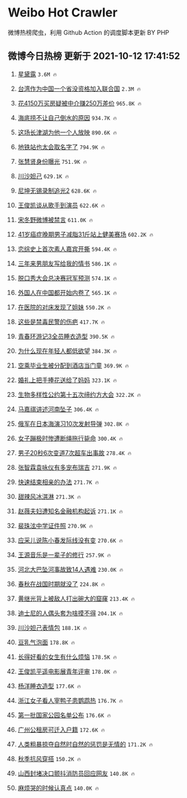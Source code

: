# Weibo Hot Crawler 



微博热榜爬虫，利用 Github Action 的调度脚本更新 BY PHP 


## 微博今日热榜 更新于 2021-10-12 17:41:52 
1. [星黛露](https://s.weibo.com/weibo?q=%E6%98%9F%E9%BB%9B%E9%9C%B2&Refer=top) `3.6M 🔥` 

1. [台湾作为中国一个省没资格加入联合国](https://s.weibo.com/weibo?q=%23%E5%8F%B0%E6%B9%BE%E4%BD%9C%E4%B8%BA%E4%B8%AD%E5%9B%BD%E4%B8%80%E4%B8%AA%E7%9C%81%E6%B2%A1%E8%B5%84%E6%A0%BC%E5%8A%A0%E5%85%A5%E8%81%94%E5%90%88%E5%9B%BD%23&Refer=top) `2.3M 🔥` 

1. [花4150万买房疑被中介赚250万差价](https://s.weibo.com/weibo?q=%23%E8%8A%B14150%E4%B8%87%E4%B9%B0%E6%88%BF%E7%96%91%E8%A2%AB%E4%B8%AD%E4%BB%8B%E8%B5%9A250%E4%B8%87%E5%B7%AE%E4%BB%B7%23&Refer=top) `965.8K 🔥` 

1. [海底捞不让自己倒水的原因](https://s.weibo.com/weibo?q=%23%E6%B5%B7%E5%BA%95%E6%8D%9E%E4%B8%8D%E8%AE%A9%E8%87%AA%E5%B7%B1%E5%80%92%E6%B0%B4%E7%9A%84%E5%8E%9F%E5%9B%A0%23&Refer=top) `934.7K 🔥` 

1. [这场长津湖为他一个人放映](https://s.weibo.com/weibo?q=%23%E8%BF%99%E5%9C%BA%E9%95%BF%E6%B4%A5%E6%B9%96%E4%B8%BA%E4%BB%96%E4%B8%80%E4%B8%AA%E4%BA%BA%E6%94%BE%E6%98%A0%23&Refer=top) `890.6K 🔥` 

1. [地铁站也太会取名字了](https://s.weibo.com/weibo?q=%23%E5%9C%B0%E9%93%81%E7%AB%99%E4%B9%9F%E5%A4%AA%E4%BC%9A%E5%8F%96%E5%90%8D%E5%AD%97%E4%BA%86%23&Refer=top) `794.9K 🔥` 

1. [张慧贤身份曝光](https://s.weibo.com/weibo?q=%23%E5%BC%A0%E6%85%A7%E8%B4%A4%E8%BA%AB%E4%BB%BD%E6%9B%9D%E5%85%89%23&Refer=top) `751.9K 🔥` 

1. [川沙妲己](https://s.weibo.com/weibo?q=%E5%B7%9D%E6%B2%99%E5%A6%B2%E5%B7%B1&Refer=top) `629.1K 🔥` 

1. [尼坤无锡录制追光2](https://s.weibo.com/weibo?q=%23%E5%B0%BC%E5%9D%A4%E6%97%A0%E9%94%A1%E5%BD%95%E5%88%B6%E8%BF%BD%E5%85%892%23&Refer=top) `628.6K 🔥` 

1. [王俊凯谈从歌手到演员](https://s.weibo.com/weibo?q=%23%E7%8E%8B%E4%BF%8A%E5%87%AF%E8%B0%88%E4%BB%8E%E6%AD%8C%E6%89%8B%E5%88%B0%E6%BC%94%E5%91%98%23&Refer=top) `622.6K 🔥` 

1. [宋冬野微博被禁言](https://s.weibo.com/weibo?q=%23%E5%AE%8B%E5%86%AC%E9%87%8E%E5%BE%AE%E5%8D%9A%E8%A2%AB%E7%A6%81%E8%A8%80%23&Refer=top) `611.0K 🔥` 

1. [41岁癌症晚期男子减脂31斤站上健美赛场](https://s.weibo.com/weibo?q=%2341%E5%B2%81%E7%99%8C%E7%97%87%E6%99%9A%E6%9C%9F%E7%94%B7%E5%AD%90%E5%87%8F%E8%84%8231%E6%96%A4%E7%AB%99%E4%B8%8A%E5%81%A5%E7%BE%8E%E8%B5%9B%E5%9C%BA%23&Refer=top) `602.2K 🔥` 

1. [恋综史上首次素人嘉宾开撕](https://s.weibo.com/weibo?q=%23%E6%81%8B%E7%BB%BC%E5%8F%B2%E4%B8%8A%E9%A6%96%E6%AC%A1%E7%B4%A0%E4%BA%BA%E5%98%89%E5%AE%BE%E5%BC%80%E6%92%95%23&Refer=top) `594.4K 🔥` 

1. [三年来男朋友写给我的情书](https://s.weibo.com/weibo?q=%23%E4%B8%89%E5%B9%B4%E6%9D%A5%E7%94%B7%E6%9C%8B%E5%8F%8B%E5%86%99%E7%BB%99%E6%88%91%E7%9A%84%E6%83%85%E4%B9%A6%23&Refer=top) `586.1K 🔥` 

1. [脱口秀大会总决赛冠军预测](https://s.weibo.com/weibo?q=%23%E8%84%B1%E5%8F%A3%E7%A7%80%E5%A4%A7%E4%BC%9A%E6%80%BB%E5%86%B3%E8%B5%9B%E5%86%A0%E5%86%9B%E9%A2%84%E6%B5%8B%23&Refer=top) `574.1K 🔥` 

1. [外国人在中国都开始内卷了](https://s.weibo.com/weibo?q=%23%E5%A4%96%E5%9B%BD%E4%BA%BA%E5%9C%A8%E4%B8%AD%E5%9B%BD%E9%83%BD%E5%BC%80%E5%A7%8B%E5%86%85%E5%8D%B7%E4%BA%86%23&Refer=top) `565.1K 🔥` 

1. [在医院的对床发现了姐妹](https://s.weibo.com/weibo?q=%23%E5%9C%A8%E5%8C%BB%E9%99%A2%E7%9A%84%E5%AF%B9%E5%BA%8A%E5%8F%91%E7%8E%B0%E4%BA%86%E5%A7%90%E5%A6%B9%23&Refer=top) `550.2K 🔥` 

1. [这些是禁毒民警的伤疤](https://s.weibo.com/weibo?q=%23%E8%BF%99%E4%BA%9B%E6%98%AF%E7%A6%81%E6%AF%92%E6%B0%91%E8%AD%A6%E7%9A%84%E4%BC%A4%E7%96%A4%23&Refer=top) `417.7K 🔥` 

1. [青春环游记3全员睡衣造型](https://s.weibo.com/weibo?q=%23%E9%9D%92%E6%98%A5%E7%8E%AF%E6%B8%B8%E8%AE%B03%E5%85%A8%E5%91%98%E7%9D%A1%E8%A1%A3%E9%80%A0%E5%9E%8B%23&Refer=top) `390.5K 🔥` 

1. [为什么现在年轻人都低欲望](https://s.weibo.com/weibo?q=%23%E4%B8%BA%E4%BB%80%E4%B9%88%E7%8E%B0%E5%9C%A8%E5%B9%B4%E8%BD%BB%E4%BA%BA%E9%83%BD%E4%BD%8E%E6%AC%B2%E6%9C%9B%23&Refer=top) `384.3K 🔥` 

1. [空乘毕业生被分配到酒店当门童](https://s.weibo.com/weibo?q=%23%E7%A9%BA%E4%B9%98%E6%AF%95%E4%B8%9A%E7%94%9F%E8%A2%AB%E5%88%86%E9%85%8D%E5%88%B0%E9%85%92%E5%BA%97%E5%BD%93%E9%97%A8%E7%AB%A5%23&Refer=top) `369.9K 🔥` 

1. [婚礼上把手捧花送给了妈妈](https://s.weibo.com/weibo?q=%23%E5%A9%9A%E7%A4%BC%E4%B8%8A%E6%8A%8A%E6%89%8B%E6%8D%A7%E8%8A%B1%E9%80%81%E7%BB%99%E4%BA%86%E5%A6%88%E5%A6%88%23&Refer=top) `323.1K 🔥` 

1. [生物多样性公约第十五次缔约方大会](https://s.weibo.com/weibo?q=%23%E7%94%9F%E7%89%A9%E5%A4%9A%E6%A0%B7%E6%80%A7%E5%85%AC%E7%BA%A6%E7%AC%AC%E5%8D%81%E4%BA%94%E6%AC%A1%E7%BC%94%E7%BA%A6%E6%96%B9%E5%A4%A7%E4%BC%9A%23&Refer=top) `322.2K 🔥` 

1. [马嘉祺讲述河南坠子](https://s.weibo.com/weibo?q=%23%E9%A9%AC%E5%98%89%E7%A5%BA%E8%AE%B2%E8%BF%B0%E6%B2%B3%E5%8D%97%E5%9D%A0%E5%AD%90%23&Refer=top) `306.4K 🔥` 

1. [俄军在日本海演习10次发射导弹](https://s.weibo.com/weibo?q=%23%E4%BF%84%E5%86%9B%E5%9C%A8%E6%97%A5%E6%9C%AC%E6%B5%B7%E6%BC%94%E4%B9%A010%E6%AC%A1%E5%8F%91%E5%B0%84%E5%AF%BC%E5%BC%B9%23&Refer=top) `302.8K 🔥` 

1. [女子蹦极时惨遭断绳拖行毙命](https://s.weibo.com/weibo?q=%23%E5%A5%B3%E5%AD%90%E8%B9%A6%E6%9E%81%E6%97%B6%E6%83%A8%E9%81%AD%E6%96%AD%E7%BB%B3%E6%8B%96%E8%A1%8C%E6%AF%99%E5%91%BD%23&Refer=top) `300.4K 🔥` 

1. [男子20秒6次变道7次超车出事故](https://s.weibo.com/weibo?q=%23%E7%94%B7%E5%AD%9020%E7%A7%926%E6%AC%A1%E5%8F%98%E9%81%937%E6%AC%A1%E8%B6%85%E8%BD%A6%E5%87%BA%E4%BA%8B%E6%95%85%23&Refer=top) `278.4K 🔥` 

1. [张智霖袁咏仪有多宠布瑞吉](https://s.weibo.com/weibo?q=%23%E5%BC%A0%E6%99%BA%E9%9C%96%E8%A2%81%E5%92%8F%E4%BB%AA%E6%9C%89%E5%A4%9A%E5%AE%A0%E5%B8%83%E7%91%9E%E5%90%89%23&Refer=top) `271.9K 🔥` 

1. [快速结束相亲的办法](https://s.weibo.com/weibo?q=%23%E5%BF%AB%E9%80%9F%E7%BB%93%E6%9D%9F%E7%9B%B8%E4%BA%B2%E7%9A%84%E5%8A%9E%E6%B3%95%23&Refer=top) `271.7K 🔥` 

1. [甜辣风冰淇淋](https://s.weibo.com/weibo?q=%23%E7%94%9C%E8%BE%A3%E9%A3%8E%E5%86%B0%E6%B7%87%E6%B7%8B%23&Refer=top) `271.3K 🔥` 

1. [赵薇夫妇遭知名金融机构起诉](https://s.weibo.com/weibo?q=%23%E8%B5%B5%E8%96%87%E5%A4%AB%E5%A6%87%E9%81%AD%E7%9F%A5%E5%90%8D%E9%87%91%E8%9E%8D%E6%9C%BA%E6%9E%84%E8%B5%B7%E8%AF%89%23&Refer=top) `271.1K 🔥` 

1. [裴珠泫中学证件照](https://s.weibo.com/weibo?q=%23%E8%A3%B4%E7%8F%A0%E6%B3%AB%E4%B8%AD%E5%AD%A6%E8%AF%81%E4%BB%B6%E7%85%A7%23&Refer=top) `270.9K 🔥` 

1. [应采儿说陈小春发际线没有变](https://s.weibo.com/weibo?q=%23%E5%BA%94%E9%87%87%E5%84%BF%E8%AF%B4%E9%99%88%E5%B0%8F%E6%98%A5%E5%8F%91%E9%99%85%E7%BA%BF%E6%B2%A1%E6%9C%89%E5%8F%98%23&Refer=top) `270.6K 🔥` 

1. [王源音乐是一辈子的修行](https://s.weibo.com/weibo?q=%23%E7%8E%8B%E6%BA%90%E9%9F%B3%E4%B9%90%E6%98%AF%E4%B8%80%E8%BE%88%E5%AD%90%E7%9A%84%E4%BF%AE%E8%A1%8C%23&Refer=top) `257.9K 🔥` 

1. [河北大巴坠河事故致14人遇难](https://s.weibo.com/weibo?q=%23%E6%B2%B3%E5%8C%97%E5%A4%A7%E5%B7%B4%E5%9D%A0%E6%B2%B3%E4%BA%8B%E6%95%85%E8%87%B414%E4%BA%BA%E9%81%87%E9%9A%BE%23&Refer=top) `230.0K 🔥` 

1. [春秋在战国时期就没了](https://s.weibo.com/weibo?q=%23%E6%98%A5%E7%A7%8B%E5%9C%A8%E6%88%98%E5%9B%BD%E6%97%B6%E6%9C%9F%E5%B0%B1%E6%B2%A1%E4%BA%86%23&Refer=top) `224.8K 🔥` 

1. [黄继光背上被敌人打出碗大的窟窿](https://s.weibo.com/weibo?q=%23%E9%BB%84%E7%BB%A7%E5%85%89%E8%83%8C%E4%B8%8A%E8%A2%AB%E6%95%8C%E4%BA%BA%E6%89%93%E5%87%BA%E7%A2%97%E5%A4%A7%E7%9A%84%E7%AA%9F%E7%AA%BF%23&Refer=top) `213.4K 🔥` 

1. [迪士尼的人偶头套为啥摸不得](https://s.weibo.com/weibo?q=%23%E8%BF%AA%E5%A3%AB%E5%B0%BC%E7%9A%84%E4%BA%BA%E5%81%B6%E5%A4%B4%E5%A5%97%E4%B8%BA%E5%95%A5%E6%91%B8%E4%B8%8D%E5%BE%97%23&Refer=top) `204.1K 🔥` 

1. [川沙妲己表情包](https://s.weibo.com/weibo?q=%23%E5%B7%9D%E6%B2%99%E5%A6%B2%E5%B7%B1%E8%A1%A8%E6%83%85%E5%8C%85%23&Refer=top) `188.1K 🔥` 

1. [豆乳气泡面](https://s.weibo.com/weibo?q=%23%E8%B1%86%E4%B9%B3%E6%B0%94%E6%B3%A1%E9%9D%A2%23&Refer=top) `178.8K 🔥` 

1. [长得好看的女生有什么烦恼](https://s.weibo.com/weibo?q=%23%E9%95%BF%E5%BE%97%E5%A5%BD%E7%9C%8B%E7%9A%84%E5%A5%B3%E7%94%9F%E6%9C%89%E4%BB%80%E4%B9%88%E7%83%A6%E6%81%BC%23&Refer=top) `178.5K 🔥` 

1. [王俊凯平遥电影展青年评审](https://s.weibo.com/weibo?q=%23%E7%8E%8B%E4%BF%8A%E5%87%AF%E5%B9%B3%E9%81%A5%E7%94%B5%E5%BD%B1%E5%B1%95%E9%9D%92%E5%B9%B4%E8%AF%84%E5%AE%A1%23&Refer=top) `178.0K 🔥` 

1. [杨洋睡衣造型](https://s.weibo.com/weibo?q=%23%E6%9D%A8%E6%B4%8B%E7%9D%A1%E8%A1%A3%E9%80%A0%E5%9E%8B%23&Refer=top) `177.6K 🔥` 

1. [浙江女子看人宰鸭子患鹦鹉热](https://s.weibo.com/weibo?q=%23%E6%B5%99%E6%B1%9F%E5%A5%B3%E5%AD%90%E7%9C%8B%E4%BA%BA%E5%AE%B0%E9%B8%AD%E5%AD%90%E6%82%A3%E9%B9%A6%E9%B9%89%E7%83%AD%23&Refer=top) `176.7K 🔥` 

1. [第一批国家公园名单公布](https://s.weibo.com/weibo?q=%23%E7%AC%AC%E4%B8%80%E6%89%B9%E5%9B%BD%E5%AE%B6%E5%85%AC%E5%9B%AD%E5%90%8D%E5%8D%95%E5%85%AC%E5%B8%83%23&Refer=top) `176.6K 🔥` 

1. [广州公租房可迁入户籍](https://s.weibo.com/weibo?q=%23%E5%B9%BF%E5%B7%9E%E5%85%AC%E7%A7%9F%E6%88%BF%E5%8F%AF%E8%BF%81%E5%85%A5%E6%88%B7%E7%B1%8D%23&Refer=top) `172.6K 🔥` 

1. [人类粗暴掠夺自然时自然的惩罚是无情的](https://s.weibo.com/weibo?q=%23%E4%BA%BA%E7%B1%BB%E7%B2%97%E6%9A%B4%E6%8E%A0%E5%A4%BA%E8%87%AA%E7%84%B6%E6%97%B6%E8%87%AA%E7%84%B6%E7%9A%84%E6%83%A9%E7%BD%9A%E6%98%AF%E6%97%A0%E6%83%85%E7%9A%84%23&Refer=top) `171.2K 🔥` 

1. [秋季抗风穿搭](https://s.weibo.com/weibo?q=%23%E7%A7%8B%E5%AD%A3%E6%8A%97%E9%A3%8E%E7%A9%BF%E6%90%AD%23&Refer=top) `150.2K 🔥` 

1. [山西封堵决口颤抖消防员回应网友](https://s.weibo.com/weibo?q=%23%E5%B1%B1%E8%A5%BF%E5%B0%81%E5%A0%B5%E5%86%B3%E5%8F%A3%E9%A2%A4%E6%8A%96%E6%B6%88%E9%98%B2%E5%91%98%E5%9B%9E%E5%BA%94%E7%BD%91%E5%8F%8B%23&Refer=top) `140.8K 🔥` 

1. [麻烦哭的时候认真点](https://s.weibo.com/weibo?q=%23%E9%BA%BB%E7%83%A6%E5%93%AD%E7%9A%84%E6%97%B6%E5%80%99%E8%AE%A4%E7%9C%9F%E7%82%B9%23&Refer=top) `140.0K 🔥` 

